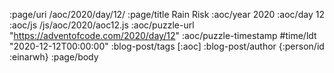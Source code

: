 :page/uri /aoc/2020/day/12/
:page/title Rain Risk
:aoc/year 2020
:aoc/day 12
:aoc/js /js/aoc/2020/aoc12.js
:aoc/puzzle-url "https://adventofcode.com/2020/day/12"
:aoc/puzzle-timestamp #time/ldt "2020-12-12T00:00:00"
:blog-post/tags [:aoc]
:blog-post/author {:person/id :einarwh}
:page/body

<!-- # Einar W. Høst -->
